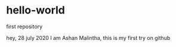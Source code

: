 # hello-world
first repository

hey,
28 july 2020
I am Ashan Malintha, this is my first try on github
